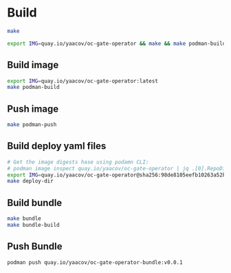 # Build

```bash
make

export IMG=quay.io/yaacov/oc-gate-operator && make && make podman-build && make podman-push
```

## Build image

```bash
export IMG=quay.io/yaacov/oc-gate-operator:latest
make podman-build
```

## Push image

```bash
make podman-push
```

## Build deploy yaml files

```bash
# Get the image digests hase using podamn CLI:
# podman image inspect quay.io/yaacov/oc-gate-operator | jq .[0].RepoDigests[0]
export IMG=quay.io/yaacov/oc-gate-operator@sha256:98de8105eefb10263a52bd2730b3c5fee0b9a21960db34089f56a6dba8eec289
make deploy-dir
```

## Build bundle

```bash
make bundle
make bundle-build
```

## Push Bundle

```bash
podman push quay.io/yaacov/oc-gate-operator-bundle:v0.0.1
```